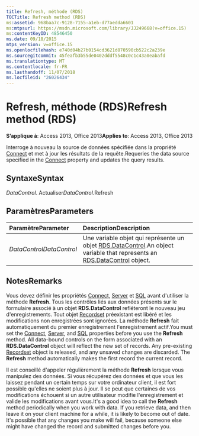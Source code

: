 ```yaml
---
title: Refresh, méthode (RDS)
TOCTitle: Refresh method (RDS)
ms:assetid: 968baa7c-9128-7155-a1eb-d77aedda6601
ms:mtpsurl: https://msdn.microsoft.com/library/JJ249668(v=office.15)
ms:contentKeyID: 48546450
ms.date: 09/18/2015
mtps_version: v=office.15
ms.openlocfilehash: e740d04b27b0154cd3621d870590cb522c2a239e
ms.sourcegitcommit: 45feafb3b55de0402dddf5548c0c1c43a0eabafd
ms.translationtype: MT
ms.contentlocale: fr-FR
ms.lasthandoff: 11/07/2018
ms.locfileid: "26026434"
---
```

# <a name="refresh-method-rds"></a><span data-ttu-id="6059d-102">Refresh, méthode (RDS)</span><span class="sxs-lookup"><span data-stu-id="6059d-102">Refresh method (RDS)</span></span>

<span data-ttu-id="6059d-103">**S’applique à**: Access 2013, Office 2013</span><span class="sxs-lookup"><span data-stu-id="6059d-103">**Applies to**: Access 2013, Office 2013</span></span>

<span data-ttu-id="6059d-104">Interroge à nouveau la source de données spécifiée dans la propriété [Connect](connect-property-rds.md) et met à jour les résultats de la requête.</span><span class="sxs-lookup"><span data-stu-id="6059d-104">Requeries the data source specified in the [Connect](connect-property-rds.md) property and updates the query results.</span></span>

## <a name="syntax"></a><span data-ttu-id="6059d-105">Syntaxe</span><span class="sxs-lookup"><span data-stu-id="6059d-105">Syntax</span></span>

<span data-ttu-id="6059d-106">*DataControl*. Actualiser</span><span class="sxs-lookup"><span data-stu-id="6059d-106">*DataControl*.Refresh</span></span>

## <a name="parameters"></a><span data-ttu-id="6059d-107">Paramètres</span><span class="sxs-lookup"><span data-stu-id="6059d-107">Parameters</span></span>

|<span data-ttu-id="6059d-108">Paramètre</span><span class="sxs-lookup"><span data-stu-id="6059d-108">Parameter</span></span>|<span data-ttu-id="6059d-109">Description</span><span class="sxs-lookup"><span data-stu-id="6059d-109">Description</span></span>|
|:--------|:----------|
|<span data-ttu-id="6059d-110">*DataControl*</span><span class="sxs-lookup"><span data-stu-id="6059d-110">*DataControl*</span></span> |<span data-ttu-id="6059d-111">Une variable objet qui représente un objet [RDS.DataControl](datacontrol-object-rds.md).</span><span class="sxs-lookup"><span data-stu-id="6059d-111">An object variable that represents an [RDS.DataControl](datacontrol-object-rds.md) object.</span></span>|

## <a name="remarks"></a><span data-ttu-id="6059d-112">Notes</span><span class="sxs-lookup"><span data-stu-id="6059d-112">Remarks</span></span>

<span data-ttu-id="6059d-p101">Vous devez définir les propriétés [Connect](connect-property-rds.md), [Server](server-property-rds.md) et [SQL](https://docs.microsoft.com/office/vba/access/concepts/miscellaneous/sql-property-ado) avant d'utiliser la méthode **Refresh**. Tous les contrôles liés aux données présents sur le formulaire associé à un objet **RDS.DataControl** refléteront le nouveau jeu d'enregistrements. Tout objet [Recordset](recordset-object-ado.md) préexistant est libéré et les modifications non enregistrées sont ignorées. La méthode **Refresh** fait automatiquement du premier enregistrement l'enregistrement actif.</span><span class="sxs-lookup"><span data-stu-id="6059d-p101">You must set the [Connect](connect-property-rds.md), [Server](server-property-rds.md), and [SQL](https://docs.microsoft.com/office/vba/access/concepts/miscellaneous/sql-property-ado) properties before you use the **Refresh** method. All data-bound controls on the form associated with an **RDS.DataControl** object will reflect the new set of records. Any pre-existing [Recordset](recordset-object-ado.md) object is released, and any unsaved changes are discarded. The **Refresh** method automatically makes the first record the current record.</span></span>

<span data-ttu-id="6059d-p102">Il est conseillé d'appeler régulièrement la méthode **Refresh** lorsque vous manipulez des données. Si vous récupérez des données et que vous les laissez pendant un certain temps sur votre ordinateur client, il est fort possible qu'elles ne soient plus à jour. Il se peut que certaines de vos modifications échouent si un autre utilisateur modifie l'enregistrement et valide les modifications avant vous.</span><span class="sxs-lookup"><span data-stu-id="6059d-p102">It's a good idea to call the **Refresh** method periodically when you work with data. If you retrieve data, and then leave it on your client machine for a while, it is likely to become out of date. It's possible that any changes you make will fail, because someone else might have changed the record and submitted changes before you.</span></span>

